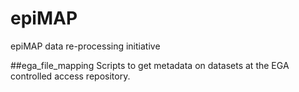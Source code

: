 # epiMAP
epiMAP data re-processing initiative

##ega_file_mapping
Scripts to get metadata on datasets at the EGA controlled access repository.